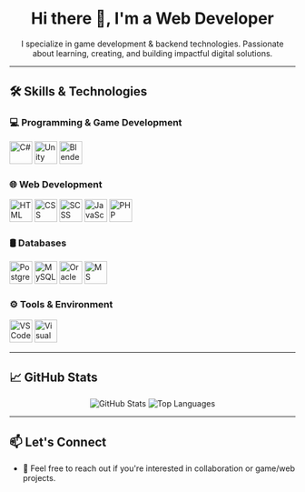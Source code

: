 <h1 align="center">Hi there 👋, I'm a Web Developer</h1>

<p align="center">
  I specialize in game development & backend technologies.  
  Passionate about learning, creating, and building impactful digital solutions.
</p>

---

## 🛠️ Skills & Technologies

### 💻 Programming & Game Development

<p>
  <img src="https://cdn.jsdelivr.net/gh/devicons/devicon/icons/csharp/csharp-original.svg" width="40" alt="C#" />
  <img src="https://cdn.jsdelivr.net/gh/devicons/devicon/icons/unity/unity-original.svg" width="40" alt="Unity" />
  <img src="https://cdn.jsdelivr.net/gh/devicons/devicon/icons/blender/blender-original.svg" width="40" alt="Blender" />
</p>

### 🌐 Web Development

<p>
  <img src="https://cdn.jsdelivr.net/gh/devicons/devicon/icons/html5/html5-original.svg" width="40" alt="HTML" />
  <img src="https://cdn.jsdelivr.net/gh/devicons/devicon/icons/css3/css3-original.svg" width="40" alt="CSS" />
  <img src="https://cdn.jsdelivr.net/gh/devicons/devicon/icons/sass/sass-original.svg" width="40" alt="SCSS" />
  <img src="https://cdn.jsdelivr.net/gh/devicons/devicon/icons/javascript/javascript-original.svg" width="40" alt="JavaScript" />
  <img src="https://cdn.jsdelivr.net/gh/devicons/devicon/icons/php/php-original.svg" width="40" alt="PHP" />
</p>

### 🛢️ Databases

<p>
  <img src="https://cdn.jsdelivr.net/gh/devicons/devicon/icons/postgresql/postgresql-original.svg" width="40" alt="PostgreSQL" />
  <img src="https://cdn.jsdelivr.net/gh/devicons/devicon/icons/mysql/mysql-original.svg" width="40" alt="MySQL" />
  <img src="https://cdn.jsdelivr.net/gh/devicons/devicon/icons/oracle/oracle-original.svg" width="40" alt="Oracle" />
  <img src="https://cdn.jsdelivr.net/gh/devicons/devicon/icons/microsoftsqlserver/microsoftsqlserver-plain.svg" width="40" alt="MS SQL Server" />
</p>

### ⚙️ Tools & Environment

<p>
  <img src="https://cdn.jsdelivr.net/gh/devicons/devicon/icons/vscode/vscode-original.svg" width="40" alt="VS Code" />
  <img src="https://cdn.jsdelivr.net/gh/devicons/devicon@latest/icons/visualstudio/visualstudio-original.svg"  width="40" alt="Visual Studio"/>
</p>

---

## 📈 GitHub Stats

<p align="center">
  <img src="https://github-readme-stats.vercel.app/api?username=Challnet&show_icons=true&theme=radical" alt="GitHub Stats" />
  <img src="https://github-readme-stats.vercel.app/api/top-langs/?username=Challnet&layout=compact&theme=radical" alt="Top Languages" />
</p>

---

## 📫 Let's Connect

- 💬 Feel free to reach out if you're interested in collaboration or game/web projects.
